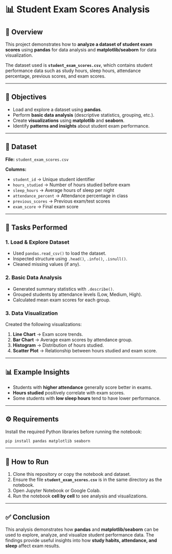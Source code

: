 # 📊 Student Exam Scores Analysis

## 📌 Overview
This project demonstrates how to **analyze a dataset of student exam scores** using **pandas** for data analysis and **matplotlib/seaborn** for data visualization.  

The dataset used is **`student_exam_scores.csv`**, which contains student performance data such as study hours, sleep hours, attendance percentage, previous scores, and exam scores.

---

## 🎯 Objectives
- Load and explore a dataset using **pandas**.  
- Perform **basic data analysis** (descriptive statistics, grouping, etc.).  
- Create **visualizations** using **matplotlib** and **seaborn**.  
- Identify **patterns and insights** about student exam performance.  

---

## 📂 Dataset
**File:** `student_exam_scores.csv`  

**Columns:**
- `student_id` → Unique student identifier  
- `hours_studied` → Number of hours studied before exam  
- `sleep_hours` → Average hours of sleep per night  
- `attendance_percent` → Attendance percentage in class  
- `previous_scores` → Previous exam/test scores  
- `exam_score` → Final exam score  

---

## 📝 Tasks Performed
### 1. Load & Explore Dataset
- Used `pandas.read_csv()` to load the dataset.  
- Inspected structure using `.head()`, `.info()`, `.isnull()`.  
- Cleaned missing values (if any).  

### 2. Basic Data Analysis
- Generated summary statistics with `.describe()`.  
- Grouped students by attendance levels (Low, Medium, High).  
- Calculated mean exam scores for each group.  

### 3. Data Visualization
Created the following visualizations:
1. **Line Chart** → Exam score trends.  
2. **Bar Chart** → Average exam scores by attendance group.  
3. **Histogram** → Distribution of hours studied.  
4. **Scatter Plot** → Relationship between hours studied and exam score.  

---

## 📊 Example Insights
- Students with **higher attendance** generally score better in exams.  
- **Hours studied** positively correlate with exam scores.  
- Some students with **low sleep hours** tend to have lower performance.  

---

## ⚙️ Requirements
Install the required Python libraries before running the notebook:

```bash
pip install pandas matplotlib seaborn
```

---

## 🚀 How to Run
1. Clone this repository or copy the notebook and dataset.  
2. Ensure the file **`student_exam_scores.csv`** is in the same directory as the notebook.  
3. Open Jupyter Notebook or Google Colab.  
4. Run the notebook **cell by cell** to see analysis and visualizations.  

---

## ✅ Conclusion
This analysis demonstrates how **pandas** and **matplotlib/seaborn** can be used to explore, analyze, and visualize student performance data. The findings provide useful insights into how **study habits, attendance, and sleep** affect exam results.  
